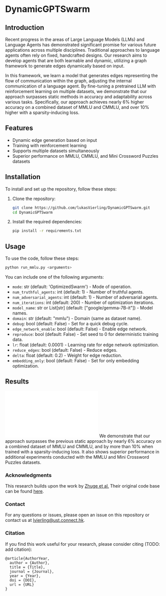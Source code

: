 # DynamicGPTSwarm

## Introduction

Recent progress in the areas of Large Language Models (LLMs) and Language Agents has demonstrated significant promise for various future applications across multiple disciplines. Traditional approaches to language agents often rely on fixed, handcrafted designs. Our research aims to develop agents that are both learnable and dynamic, utilizing a graph framework to generate edges dynamically based on input.

In this framework, we learn a model that generates edges representing the flow of communication within the graph, adjusting the internal communication of a language agent. By fine-tuning a pretrained LLM with reinforcement learning on multiple datasets, we demonstrate that our approach surpasses static methods in accuracy and adaptability across various tasks. Specifically, our approach achieves nearly 6% higher accuracy on a combined dataset of MMLU and CMMLU, and over 10% higher with a sparsity-inducing loss.

## Features

- Dynamic edge generation based on input
- Training with reinforcement learning
- Supports multiple datasets simultaneously
- Superior performance on MMLU, CMMLU, and Mini Crossword Puzzles datasets

## Installation

To install and set up the repository, follow these steps:

1. Clone the repository:
   ```bash
   git clone https://github.com/lukasVierling/DynamicGPTSwarm.git
   cd DynamicGPTSwarm

    ```
2. Install the required dependencies:
    ```bash
    pip install -r requirements.txt
    ```

## Usage
To use the code, follow these steps:
```bash
python run_mmlu.py <arguments>
```
You can include one of the following arguments:

- `mode`: str (default: 'OptimizedSwarm') - Mode of operation.
- `num_truthful_agents`: int (default: 1) - Number of truthful agents.
- `num_adversarial_agents`: int (default: 1) - Number of adversarial agents.
- `num_iterations`: int (default: 200) - Number of optimization iterations.
- `model_name`: str or List[str] (default: ["google/gemma-7B-it"]) - Model names.
- `domain`: str (default: "mmlu") - Domain (same as dataset name).
- `debug`: bool (default: False) - Set for a quick debug cycle.
- `edge_network_enable`: bool (default: False) - Enable edge network.
- `reproduce`: bool (default: False) - Set seed to 0 for deterministic training data.
- `lr`: float (default: 0.0001) - Learning rate for edge network optimization.
- `reduce_edges`: bool (default: False) - Reduce edges.
- `delta`: float (default: 0.2) - Weight for edge reduction.
- `embedding_only`: bool (default: False) - Set for only embedding optimization.


## Results
![Results Graphic](diagrams/results.pdf)
We demonstrate that our approach surpasses the previous static approach by nearly 6% accuracy on a combined dataset of MMLU and CMMLU, and by more than 10% when trained with a sparsity-inducing loss. It also shows superior performance in additional experiments conducted with the MMLU and Mini Crossword Puzzles datasets.

### Acknowledgments

This research builds upon the work by [Zhuge et al.](https://arxiv.org/abs/2402.16823) Their original code base can be found [here](https://github.com/metauto-ai/GPTSwarm).

### Contact

For any questions or issues, please open an issue on this repository or contact us at [lvierling@ust.connect.hk](lvierling@ust.connect.hk).

### Citation

If you find this work useful for your research, please consider citing (TODO: add citation):
```
@article{AuthorYear,
  author = {Author},
  title = {Title},
  journal = {Journal},
  year = {Year},
  doi = {DOI},
  url = {URL}
}
```